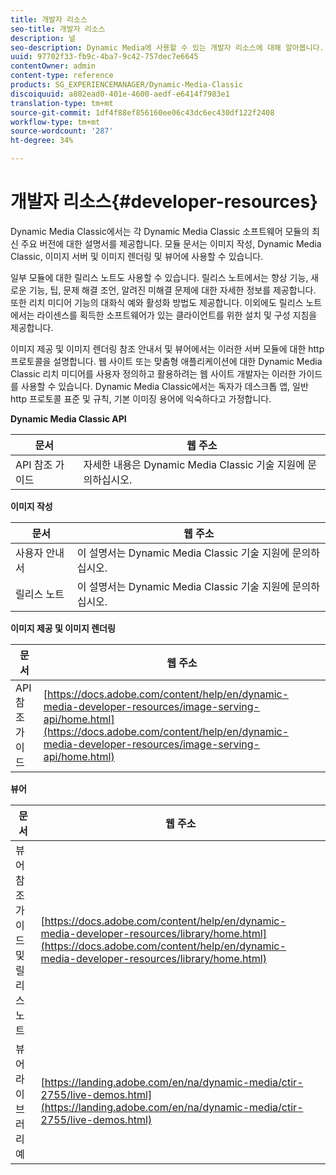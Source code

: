 ```yaml
---
title: 개발자 리소스
seo-title: 개발자 리소스
description: 널
seo-description: Dynamic Media에 사용할 수 있는 개발자 리소스에 대해 알아봅니다.
uuid: 97702f33-fb9c-4ba7-9c42-757dec7e6645
contentOwner: admin
content-type: reference
products: SG_EXPERIENCEMANAGER/Dynamic-Media-Classic
discoiquuid: a802ead0-401e-4600-aedf-e6414f7983e1
translation-type: tm+mt
source-git-commit: 1df4f88ef856160ee06c43dc6ec430df122f2408
workflow-type: tm+mt
source-wordcount: '287'
ht-degree: 34%

---
```



# 개발자 리소스{#developer-resources}

Dynamic Media Classic에서는 각 Dynamic Media Classic 소프트웨어 모듈의 최신 주요 버전에 대한 설명서를 제공합니다. 모듈 문서는 이미지 작성, Dynamic Media Classic, 이미지 서버 및 이미지 렌더링 및 뷰어에 사용할 수 있습니다.

일부 모듈에 대한 릴리스 노트도 사용할 수 있습니다. 릴리스 노트에서는 향상 기능, 새로운 기능, 팁, 문제 해결 조언, 알려진 미해결 문제에 대한 자세한 정보를 제공합니다. 또한 리치 미디어 기능의 대화식 예와 활성화 방법도 제공합니다. 이외에도 릴리스 노트에서는 라이센스를 획득한 소프트웨어가 있는 클라이언트를 위한 설치 및 구성 지침을 제공합니다.

이미지 제공 및 이미지 렌더링 참조 안내서 및 뷰어에서는 이러한 서버 모듈에 대한 http 프로토콜을 설명합니다. 웹 사이트 또는 맞춤형 애플리케이션에 대한 Dynamic Media Classic 리치 미디어를 사용자 정의하고 활용하려는 웹 사이트 개발자는 이러한 가이드를 사용할 수 있습니다. Dynamic Media Classic에서는 독자가 데스크톱 앱, 일반 http 프로토콜 표준 및 규칙, 기본 이미징 용어에 익숙하다고 가정합니다.


**Dynamic Media Classic API**

| 문서 | 웹 주소 |
|--- |--- |
| API 참조 가이드 | 자세한 내용은 Dynamic Media Classic 기술 지원에 문의하십시오. |

**이미지 작성**

| 문서 | 웹 주소 |
|--- |--- |
| 사용자 안내서 | 이 설명서는 Dynamic Media Classic 기술 지원에 문의하십시오. |
| 릴리스 노트 | 이 설명서는 Dynamic Media Classic 기술 지원에 문의하십시오. |

**이미지 제공 및 이미지 렌더링**

| 문서 | 웹 주소 |
|--- |--- |
| API 참조 가이드 | [https://docs.adobe.com/content/help/en/dynamic-media-developer-resources/image-serving-api/home.html](https://docs.adobe.com/content/help/en/dynamic-media-developer-resources/image-serving-api/home.html) |

**뷰어**

| 문서 | 웹 주소 |
|--- |--- |
| 뷰어 참조 가이드 및 릴리스 노트 | [https://docs.adobe.com/content/help/en/dynamic-media-developer-resources/library/home.html](https://docs.adobe.com/content/help/en/dynamic-media-developer-resources/library/home.html) |
| 뷰어 라이브러리 예 | [https://landing.adobe.com/en/na/dynamic-media/ctir-2755/live-demos.html](https://landing.adobe.com/en/na/dynamic-media/ctir-2755/live-demos.html) |


<!-- 

**Web-to-Print**

|Document|Web address|
|--- |--- |
|Reference Guide|[https://www.adobe.com/go/learn_s7_webtoprint_en](https://www.adobe.com/go/learn_s7_webtoprint_en)| 

-->
